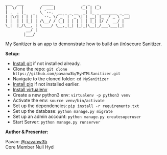 ```
___  ___        _____             _ _   _
|  \/  |       /  ___|           (_) | (_)
| .  . |_   _  \ `--.  __ _ _ __  _| |_ _ _______ _ __
| |\/| | | | |  `--. \/ _` | '_ \| | __| |_  / _ \ '__|
| |  | | |_| | /\__/ / (_| | | | | | |_| |/ /  __/ |
\_|  |_/\__, | \____/ \__,_|_| |_|_|\__|_/___\___|_|
         __/ |
        |___/
```

My Sanitizer is an app to demonstrate how to build an (in)secure Sanitizer.

**Setup:**
- [Install git](https://git-scm.com/book/en/v2/Getting-Started-Installing-Git) if not installed already.
- Clone the repo: `git clone https://github.com/pavanw3b/MyHTMLSanitizer.git`
- Navigate to the cloned folder: `cd MySanitizer`
- [Install pip](https://pip.pypa.io/en/stable/installing/) if not installed earlier.
- [Install virtualenv](https://virtualenv.pypa.io/en/stable/installation/)
- Create a new python3 env: `virtualenv -p python3 venv`
- Activate the env: `source venv/bin/activate`
- Set up the dependencies: `pip install -r requirements.txt`
- Set up the database: `python manage.py migrate`
- Set up an admin account: `python manage.py createsuperuser`
- Start Server: `python manage.py runserver`

**Author & Presenter:**

Pavan: [@pavanw3b](https://twitter.com/pavanw3b)<br />
Core Member Null Hyd
